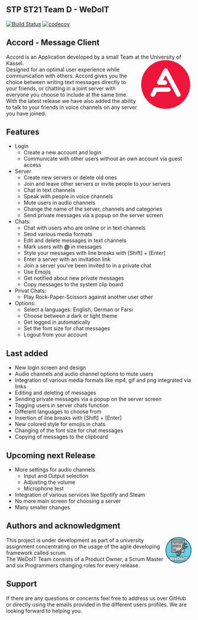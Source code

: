 ## STP ST21 Team D - WeDoIT

[![Build Status](https://www.travis-ci.com/sekassel/STPST21TeamD.svg?token=iv8L4W51ZozK2puhSbJk&branch=master)](https://www.travis-ci.com/sekassel/STPST21TeamD)
[![codecov](https://codecov.io/gh/sekassel/STPST21TeamD/branch/master/graph/badge.svg?token=Y6F8AP879T)](https://codecov.io/gh/sekassel/STPST21TeamD/branch/master)


## Accord - Message Client
Accord is an Application developed by a small Team at the University of Kassel.
<img src="src/main/resources/de/uniks/stp/wedoit/accord/client/view/images/LogoAccord.png" width="150" align="right">
<br/>
Designed for an optimal user experience while communication with others. 
Accord gives you the choice between writing text messages directly to your friends, or chatting in a joint server 
with everyone you choose to include at the same time. With the latest release we have also added the ability to talk 
to your friends in voice channels on any server you have joined.


## Features
- Login
    - Create a new account and login
    - Communicate with other users without an own account via guest access
- Server
    - Create new servers or delete old ones
    - Join and leave other servers or invite people to your servers
    - Chat in text channels
    - Speak with people in voice channels
    - Mute users in audio channels
    - Change the name of the server, channels and categories
    - Send private messages via a popup on the server screen
- Chats:
    - Chat with users who are online or in text channels
    - Send various media formats
    - Edit and delete messages in text channels
    - Mark users with **@** in messages
    - Style your messages with line breaks with [Shift] + [Enter]
    - Enter a server with an invitation link
    - Join a server you've been invited to in a private chat
    - Use Emojis
    - Get notified about new private messages
    - Copy messages to the system clip board
- Privat Chats:
    - Play Rock-Paper-Scissors against another user other
- Options:
    - Select a languages: English, German or Farsi
    - Choose between a dark or light theme
    - Get logged in automatically
    - Set the font size for chat messages
    - Logout from your account

## Last added
- New login screen and design
- Audio channels and audio channel options to mute users
- Integration of various media formats like mp4, gif and png integrated via links
- Editing and deleting of messages
- Sending private messages via a popup on the server screen
- Tagging users in server chats function
- Different languages to choose from
- Insertion of line breaks with [Shift] + [Enter]
- New colored style for emojis in chats
- Changing of the font size for chat messages
- Copying of messages to the clipboard

## Upcoming next Release
- More settings for audio channels
    - Input and Output selection
    - Adjusting the volume
    - Microphone test
- Integration of various services like Spotify and Steam
- No more main screen for choosing a server
- Many smaller changes


## Authors and acknowledgment
<img src="src/main/resources/de/uniks/stp/wedoit/accord/client/view/images/WeDoIT_Rounded.png" width="75" align="right"/>
This project is under development as part of a university assignment concentrating on the usage of the agile 
developing framework called scrum.
<br/>
The WeDoIT Team consists of a Product Owner, a Scrum Master and six Programmers changing roles for every release.


## Support
If there are any questions or concerns feel free to address us over GitHub or directly using the emails provided in 
the different users profiles.
We are looking forward to helping you.